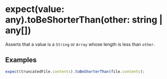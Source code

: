 # expect(value: any).toBeShorterThan(other: string | any[])

Asserts that a value is a `String` or `Array` whose length is less than `other`.

## Examples

```js
expect(truncatedFile.contents).toBeShorterThan(file.contents);
```

